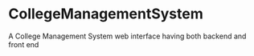 # CollegeManagementSystem

A College Management System web interface having both backend and front end
